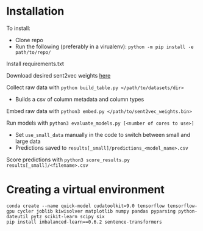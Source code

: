 # Installation

To install:

- Clone repo
- Run the following (preferably in a virualenv): `python -m pip install -e path/to/repo/` 

Install requirements.txt

Download desired sent2vec weights [here](https://github.com/epfml/sent2vec#downloading-sent2vec-pre-trained-models)

Collect raw data with `python build_table.py </path/to/datasets/dir>`

* Builds a csv of column metadata and column types

Embed raw data with `python3 embed.py </path/to/sent2vec_weights.bin>`

Run models with `python3 evaluate_models.py [<number of cores to use>]`

* Set `use_small_data` manually in the code to switch between small and large data
* Predictions saved to `results[_small]/predictions_<model_name>.csv`

Score predictions with `python3 score_results.py results[_small]/<filename>.csv`

# Creating a virtual environment
```
conda create --name quick-model cudatoolkit=9.0 tensorflow tensorflow-gpu cycler joblib kiwisolver matplotlib numpy pandas pyparsing python-dateutil pytz scikit-learn scipy six
pip install imbalanced-learn==0.6.2 sentence-transformers
```